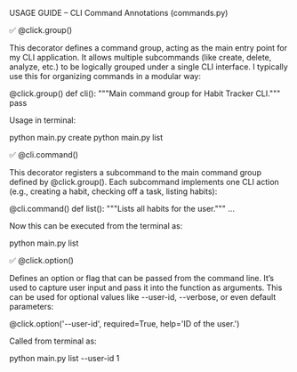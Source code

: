 USAGE GUIDE – CLI Command Annotations (commands.py)

✅ @click.group()

This decorator defines a command group, acting as the main entry point for my CLI application. 
It allows multiple subcommands (like create, delete, analyze, etc.) to be logically grouped under a single CLI interface. 
I typically use this for organizing commands in a modular way:

@click.group()
def cli():
"""Main command group for Habit Tracker CLI."""
pass

Usage in terminal:

python main.py create
python main.py list

✅ @cli.command()

This decorator registers a subcommand to the main command group defined by @click.group(). 
Each subcommand implements one CLI action (e.g., creating a habit, checking off a task, listing habits):

@cli.command()
def list():
"""Lists all habits for the user."""
...

Now this can be executed from the terminal as:

python main.py list

✅ @click.option()

Defines an option or flag that can be passed from the command line. 
It’s used to capture user input and pass it into the function as arguments. 
This can be used for optional values like --user-id, --verbose, or even default parameters:

@click.option('--user-id', required=True, help='ID of the user.')

Called from terminal as:

python main.py list --user-id 1

